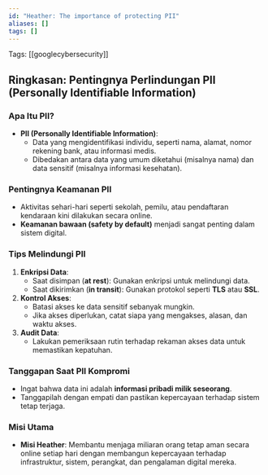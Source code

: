 ```yaml
---
id: "Heather: The importance of protecting PII"
aliases: []
tags: []
---
```


Tags: [[googlecybersecurity]]

## Ringkasan: Pentingnya Perlindungan PII (Personally Identifiable Information)

### Apa Itu PII?
- **PII (Personally Identifiable Information)**:
  - Data yang mengidentifikasi individu, seperti nama, alamat, nomor rekening bank, atau informasi medis.
  - Dibedakan antara data yang umum diketahui (misalnya nama) dan data sensitif (misalnya informasi kesehatan).

### Pentingnya Keamanan PII
- Aktivitas sehari-hari seperti sekolah, pemilu, atau pendaftaran kendaraan kini dilakukan secara online.
- **Keamanan bawaan (safety by default)** menjadi sangat penting dalam sistem digital.

### Tips Melindungi PII
1. **Enkripsi Data**:
   - Saat disimpan (**at rest**): Gunakan enkripsi untuk melindungi data.
   - Saat dikirimkan (**in transit**): Gunakan protokol seperti **TLS** atau **SSL**.
2. **Kontrol Akses**:
   - Batasi akses ke data sensitif sebanyak mungkin.
   - Jika akses diperlukan, catat siapa yang mengakses, alasan, dan waktu akses.
3. **Audit Data**:
   - Lakukan pemeriksaan rutin terhadap rekaman akses data untuk memastikan kepatuhan.

### Tanggapan Saat PII Kompromi
- Ingat bahwa data ini adalah **informasi pribadi milik seseorang**.
- Tanggapilah dengan empati dan pastikan kepercayaan terhadap sistem tetap terjaga.

### Misi Utama
- **Misi Heather**: Membantu menjaga miliaran orang tetap aman secara online setiap hari dengan membangun kepercayaan terhadap infrastruktur, sistem, perangkat, dan pengalaman digital mereka.
